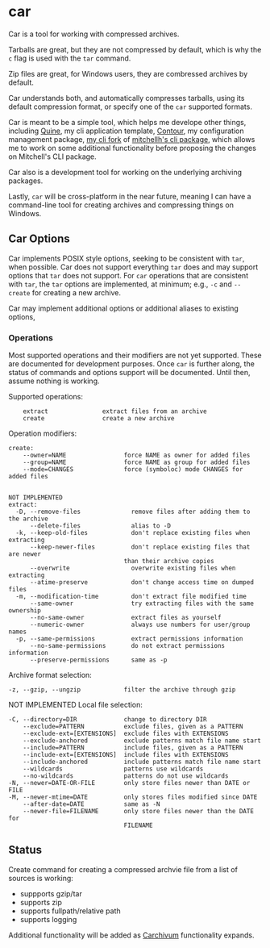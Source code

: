 car
===

Car is a tool for working with compressed archives.

Tarballs are great, but they are not compressed by default, which is why the `c` flag is used with the `tar` command. 

Zip files are great, for Windows users, they are combressed archives by default.

Car understands both, and automatically compresses tarballs, using its default compression format, or specify one of the `car` supported formats.

Car is meant to be a simple tool, which helps me develope other things, including [Quine](https://github.com/mohae/quine), my cli application template, [Contour](https://github.com/mohae/contour), my configuration management package, [my cli fork](https://github.com/mohae/cli) of [mitchellh's cli package](https://github.com/mitchellh/cli), which allows me to work on some additional functionality before proposing the changes on Mitchell's CLI package.

Car also is a development tool for working on the underlying archiving packages.

Lastly, `car` will be cross-platform in the near future, meaning I can have a command-line tool for creating archives and compressing things on Windows.

## Car Options
Car implements POSIX style options, seeking to be consistent with `tar`, when possible. Car does not support everything `tar` does and may support options that `tar` does not support. For `car` operations that are consistent with `tar`, the `tar` options are implemented, at minimum; e.g., `-c` and `--create` for creating a new archive.

Car may implement additional options or additional aliases to existing options,

### Operations

Most supported operations and their modifiers are not yet supported. These are documented for development purposes. Once `car` is further along, the status of commands and options support will be documented. Until then, assume nothing is working. 

Supported operations:
```
    extract               extract files from an archive
    create                create a new archive

```
Operation modifiers:

```
create:
    --owner=NAME                force NAME as owner for added files
    --group=NAME                force NAME as group for added files
    --mode=CHANGES              force (symboloc) mode CHANGES for added files


NOT IMPLEMENTED
extract:
  -D, --remove-files              remove files after adding them to the archive
      --delete-files              alias to -D
  -k, --keep-old-files            don't replace existing files when extracting
      --keep-newer-files          don't replace existing files that are newer
                                than their archive copies
      --overwrite                 overwrite existing files when extracting
      --atime-preserve            don't change access time on dumped files
  -m, --modification-time         don't extract file modified time
      --same-owner                try extracting files with the same ownership
      --no-same-owner             extract files as yourself
      --numeric-owner             always use numbers for user/group names
  -p, --same-permissions          extract permissions information
      --no-same-permissions       do not extract permissions information
      --preserve-permissions      same as -p
```
Archive format selection:
```
-z, --gzip, --ungzip            filter the archive through gzip
```

NOT IMPLEMENTED
Local file selection:
```
-C, --directory=DIR             change to directory DIR
    --exclude=PATTERN           exclude files, given as a PATTERN
    --exclude-ext=[EXTENSIONS]  exclude files with EXTENSIONS
    --exclude-anchored          exclude patterns match file name start
    --include=PATTERN           include files, given as a PATTERN
    --include-ext=[EXTENSIONS]  include files with EXTENSIONS
    --include-anchored          include patterns match file name start
    --wildcards                 patterns use wildcards
    --no-wildcards              patterns do not use wildcards
-N, --newer=DATE-OR-FILE        only store files newer than DATE or FILE
-M, --newer-mtime=DATE          only stores files modified since DATE
    --after-date=DATE           same as -N
    --newer-file=FILENAME       only store files newer than the DATE for
                                FILENAME
```

## Status
Create command for creating a compressed archvie file from a list of sources is working:
  * suppports gzip/tar
  * supports zip
  * supports fullpath/relative path
  * supports logging

Additional functionality will be added as [Carchivum](https://github.com/mohae/carchivum) functionality expands.
